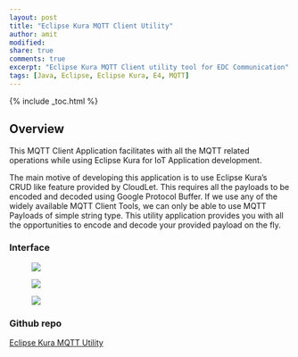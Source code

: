 ```yaml
---
layout: post
title: "Eclipse Kura MQTT Client Utility"
author: amit
modified:
share: true
comments: true
excerpt: "Eclipse Kura MQTT Client utility tool for EDC Communication"
tags: [Java, Eclipse, Eclipse Kura, E4, MQTT]
---
```


{% include _toc.html %}

## Overview

This MQTT Client Application facilitates with all the MQTT related operations while using Eclipse Kura for IoT Application development.

The main motive of developing this application is to use Eclipse Kura’s CRUD like feature provided by CloudLet. This requires all the payloads to be encoded and decoded using Google Protocol Buffer. If we use any of the widely available MQTT Client Tools, we can only be able to use MQTT Payloads of simple string type. This utility application provides you with all the opportunities to encode and decode your provided payload on the fly.

### Interface

<figure>
	<img src="https://camo.githubusercontent.com/4598bf8b9a788eea2d985216ebbc1235cadb041d/68747470733a2f2f6269746275636b65742e6f72672f7265706f2f4c784c5870352f696d616765732f333336303338313239372d53637265656e25323053686f74253230323031352d30392d3131253230617425323031302e32322e3530253230616d2e706e67"></a>
</figure>

<figure>
	<img src="https://camo.githubusercontent.com/b45d68ca3f683b93f0f5b12244394c366dd24a82/68747470733a2f2f6269746275636b65742e6f72672f7265706f2f4c784c5870352f696d616765732f333330323134383836302d53637265656e25323053686f74253230323031352d30392d3131253230617425323031302e31392e3139253230616d2e706e67"></a>
</figure>

<figure>
	<img src="https://camo.githubusercontent.com/89b2327747cfc7ee072a6af2d6776e6321a74787/68747470733a2f2f6269746275636b65742e6f72672f7265706f2f4c784c5870352f696d616765732f323134383437353131302d53637265656e25323053686f74253230323031352d30392d3131253230617425323031302e32332e3537253230616d2e706e67"></a>
</figure>

### Github repo

<a markdown="0" href="https://github.com/amitjoy/kura-mqtt-client-utility.git" class="btn" target="_blank">Eclipse Kura MQTT Utility</a>
